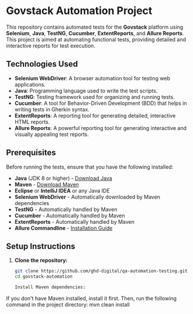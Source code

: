 # Govstack Automation Project

This repository contains automated tests for the **Govstack** platform using **Selenium**, **Java**, **TestNG**, **Cucumber**, **ExtentReports**, and **Allure Reports**. This project is aimed at automating functional tests, providing detailed and interactive reports for test execution.

## Technologies Used

- **Selenium WebDriver**: A browser automation tool for testing web applications.
- **Java**: Programming language used to write the test scripts.
- **TestNG**: Testing framework used for organizing and running tests.
- **Cucumber**: A tool for Behavior-Driven Development (BDD) that helps in writing tests in Gherkin syntax.
- **ExtentReports**: A reporting tool for generating detailed, interactive HTML reports.
- **Allure Reports**: A powerful reporting tool for generating interactive and visually appealing test reports.

## Prerequisites

Before running the tests, ensure that you have the following installed:

- **Java** (JDK 8 or higher) - [Download Java](https://www.oracle.com/java/technologies/javase-jdk11-downloads.html)
- **Maven** - [Download Maven](https://maven.apache.org/download.cgi)
- **Eclipse** or **IntelliJ IDEA** or any Java IDE
- **Selenium WebDriver** - Automatically downloaded by Maven dependencies
- **TestNG** - Automatically handled by Maven
- **Cucumber** - Automatically handled by Maven
- **ExtentReports** - Automatically handled by Maven
- **Allure Commandline** - [Installation Guide](https://docs.qameta.io/allure/)

## Setup Instructions

1. **Clone the repository:**

   ```bash
   git clone https://github.com/ghd-digital/qa-automation-testing.git
   cd govstack-automation

   Install Maven dependencies:

If you don't have Maven installed, install it first. Then, run the following command in the project directory:
mvn clean install
